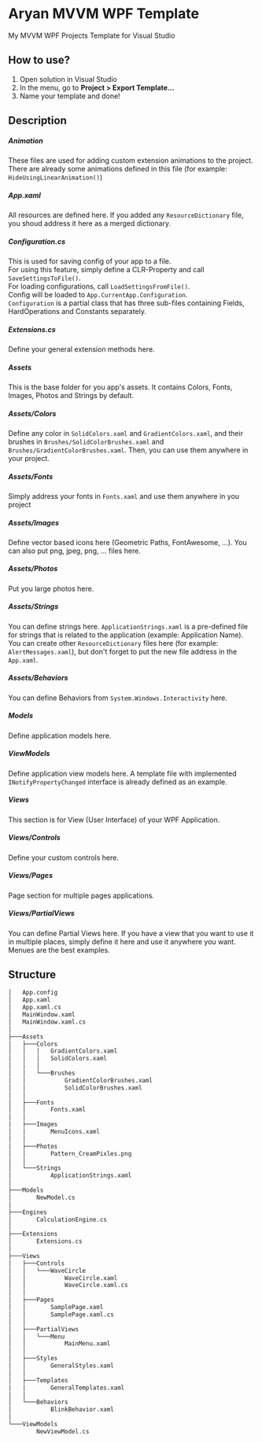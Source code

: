 # Aryan MVVM WPF Template
My MVVM WPF Projects Template for Visual Studio 

## How to use?
1. Open solution in Visual Studio
2. In the menu, go to **Project > Export Template...**
3. Name your template and done!

## Description
##### Animation
These files are used for adding custom extension animations to the project. There are already
some animations defined in this file (for example: `HideUsingLinearAnimation()`)

##### App.xaml
All resources are defined here. If you added any `ResourceDictionary` file, you shoud address it here as a merged dictionary.

##### Configuration.cs
This is used for saving config of your app to a file.  
For using this feature, simply define a CLR-Property and call
`SaveSettingsToFile()`.  
For loading configurations, call `LoadSettingsFromFile()`.  
Config will be loaded to `App.CurrentApp.Configuration`.  
`Configuration` is a partial class that has three sub-files containing Fields, HardOperations and Constants separately.

##### Extensions.cs
Define your general extension methods here.

##### Assets
This is the base folder for you app's assets. It contains Colors, 
Fonts, Images, Photos and Strings by default.

##### Assets/Colors
Define any color in `SolidColors.xaml` and `GradientColors.xaml`, and their brushes in `Brushes/SolidColorBrushes.xaml` and `Brushes/GradientColorBrushes.xaml`. Then, you can use them anywhere in your project.

##### Assets/Fonts
Simply address your fonts in `Fonts.xaml` and use them anywhere in you project

##### Assets/Images
Define vector based icons here (Geometric Paths, FontAwesome, ...). You can also put png, jpeg, png, ... files here.

##### Assets/Photos
Put you large photos here.

##### Assets/Strings
You can define strings here. `ApplicationStrings.xaml` is a pre-defined file for strings that is related to the application (example: Application Name). You can create other `ResourceDictionary` files here (for example: `AlertMessages.xaml`), but don't forget to put the new file address in the `App.xaml`.

##### Assets/Behaviors
You can define Behaviors from `System.Windows.Interactivity` here.

##### Models
Define application models here.

##### ViewModels
Define application view models here. A template file with implemented `INotifyPropertyChanged` interface is already defined as an example.

##### Views
This section is for View (User Interface) of your WPF Application.
##### Views/Controls
Define your custom controls here.
##### Views/Pages
Page section for multiple pages applications.
##### Views/PartialViews
You can define Partial Views here. If you have a view that you want to use it in multiple places, simply define it here and use it anywhere you want. Menues are the best examples.

## Structure
```bash
│   App.config  
│   App.xaml  
│   App.xaml.cs    
│   MainWindow.xaml  
│   MainWindow.xaml.cs  
│  
├───Assets  
│   ├───Colors  
│   │   │   GradientColors.xaml  
│   │   │   SolidColors.xaml  
│   │   │  
│   │   └───Brushes  
│   │           GradientColorBrushes.xaml  
│   │           SolidColorBrushes.xaml  
│   │  
│   ├───Fonts  
│   │       Fonts.xaml  
│   │  
│   ├───Images  
│   │       MenuIcons.xaml  
│   │  
│   ├───Photos  
│   │       Pattern_CreamPixles.png  
│   │  
│   └───Strings  
│           ApplicationStrings.xaml  
│  
├───Models  
│       NewModel.cs  
│  
├───Engines  
│       CalculationEngine.cs  
│  
├───Extensions  
│       Extensions.cs  
│  
├───Views  
│   ├───Controls  
│   │   └───WaveCircle  
│   │           WaveCircle.xaml  
│   │           WaveCircle.xaml.cs  
│   │  
│   ├───Pages  
│   │       SamplePage.xaml  
│   │       SamplePage.xaml.cs  
│   │  
│   ├───PartialViews  
│   │   └───Menu  
│   │           MainMenu.xaml  
│   │  
│   ├───Styles  
│   │       GeneralStyles.xaml  
│   │  
│   ├───Templates  
│   │       GeneralTemplates.xaml  
│   │  
│   └───Behaviors  
│           BlinkBehavior.xaml  
│  
└───ViewModels  
        NewViewModel.cs  
```
